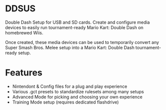 # DDSUS
Double Dash Setup for USB and SD cards. Create and configure media devices to easily run tournament-ready Mario Kart: Double Dash on homebrewed Wiis.

Once created, these media devices can be used to temporarily convert any Super Smash Bros. Melee setup into a Mario Kart: Double Dash tournament-ready setup.

# Features
- Nintendont & Config files for a plug and play experience
- Various .gct presets to standardize rulesets among many setups
- Advanced Mode for picking and choosing your own experience
- Training Mode setup (requires dedicated flashdrive)
